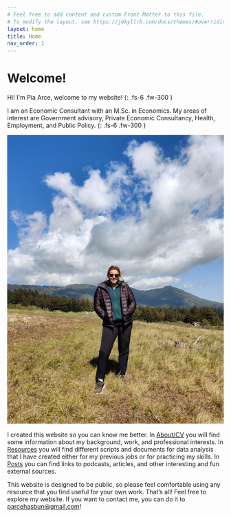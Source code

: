 ```yaml
---
# Feel free to add content and custom Front Matter to this file.
# To modify the layout, see https://jekyllrb.com/docs/themes/#overriding-theme-defaults
layout: home
title: Home
nav_order: 1
---
```


# Welcome!


Hi! I'm Pia Arce, welcome to my website! 
{: .fs-6 .fw-300 }

I am an Economic Consultant with an M.Sc. in Economics. My areas of interest are Government advisory, Private Economic Consultancy, Health, Employment, and Public Policy. 
{: .fs-6 .fw-300 }

<img src="/assets/images/ilikehike1.jpeg" onmouseover="this.src='assets/images/botticelli.jpg';" onmouseout="this.src='/assets/images/ilikehike1.jpeg';" class="wrapped-float rounded"/>

I created this website so you can know me better. In [About/CV](/about-cv) you will find some information about my background, work, and professional interests. In [Resources](/resources) you will find different scripts and documents for data analysis that I have created either for my previous jobs or for practicing my skills. In [Posts](/posts)  you can find links to podcasts, articles, and other interesting and fun external sources. 

This website is designed to be public, so please feel comfortable using any resource that you find useful for your own work. 
That’s all! Feel free to explore my website. If you want to contact me, you can do it to parcehasbun@gmail.com!


